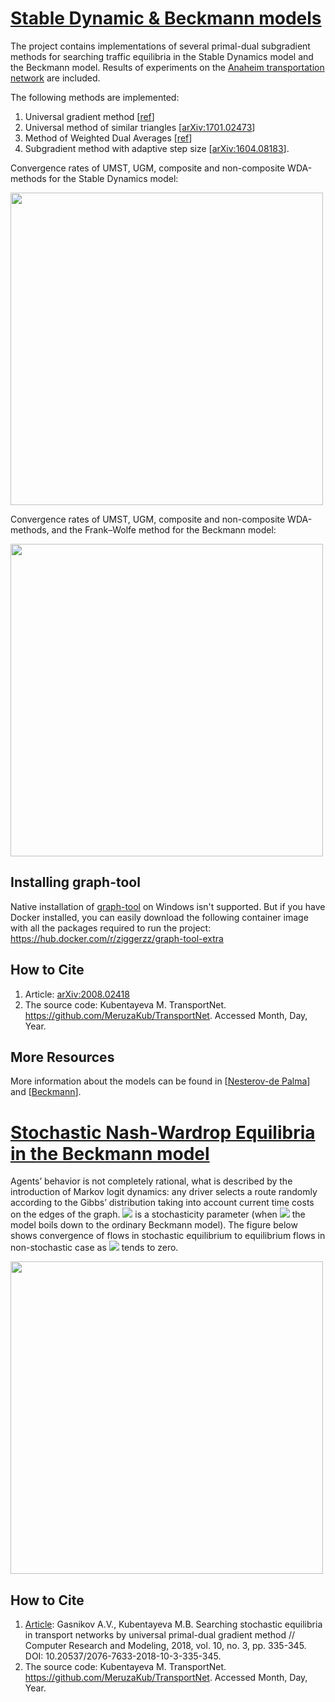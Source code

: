 # [Stable Dynamic & Beckmann models](https://github.com/MeruzaKub/TransportNet/tree/master/Stable%20Dynamic%20%26%20Beckman)

The project contains implementations of several primal-dual subgradient methods for searching traffic equilibria in the Stable Dynamics model and the Beckmann model. 
Results of experiments on the [Anaheim transportation network](https://github.com/bstabler/TransportationNetworks) are included.

The following methods are implemented:
1.	Universal gradient method [[ref](http://www.optimization-online.org/DB_FILE/2013/04/3833.pdf)]
2.	Universal method of similar triangles [[arXiv:1701.02473](https://arxiv.org/ftp/arxiv/papers/1701/1701.02473.pdf)]
3.  Method of Weighted Dual Averages [[ref](https://ium.mccme.ru/postscript/s12/GS-Nesterov%20Primal-dual.pdf)]
4.	Subgradient method with adaptive step size [[arXiv:1604.08183](https://arxiv.org/ftp/arxiv/papers/1604/1604.08183.pdf)].

Convergence rates of UMST, UGM, composite and non-composite WDA-methods for the Stable Dynamics model:

<img src="https://github.com/MeruzaKub/TransportNet/blob/master/Stable%20Dynamic%20%26%20Beckman/pics/sd_convergence_rel_eps.jpg" width="500">

Convergence rates of UMST, UGM, composite and non-composite WDA-methods, and the Frank–Wolfe method for the Beckmann model:

<img src="https://github.com/MeruzaKub/TransportNet/blob/master/Stable%20Dynamic%20%26%20Beckman/pics/beckmann_convergence_rel_eps.jpg" width="500">


## Installing graph-tool
Native installation of [graph-tool](https://graph-tool.skewed.de/) on Windows isn't supported. But if you have Docker installed, you can easily download the following container image with all the packages required to run the project:
https://hub.docker.com/r/ziggerzz/graph-tool-extra 

## How to Cite
1. Article: [arXiv:2008.02418](https://arxiv.org/abs/2008.02418)
2. The source code: Kubentayeva M. TransportNet. https://github.com/MeruzaKub/TransportNet. Accessed Month, Day, Year.

## More Resources
More information about the models can be found in [[Nesterov-de Palma](https://link.springer.com/article/10.1023/A:1025350419398)] and [[Beckmann](https://cowles.yale.edu/sites/default/files/files/pub/misc/specpub-beckmann-mcguire-winsten.pdf)].

# [Stochastic Nash-Wardrop Equilibria in the Beckmann model](https://github.com/MeruzaKub/TransportNet/tree/master/Stochastic%20Nash-Wardrop%20equilibrium)
Agents’ behavior is not completely rational, what is described by the introduction of Markov logit dynamics: any driver selects a route randomly according to the Gibbs’ distribution taking into account current time costs on the edges of the graph.
<img src="https://render.githubusercontent.com/render/math?math=\gamma > 0"> is a stochasticity parameter (when <img src="https://render.githubusercontent.com/render/math?math=\gamma \rightarrow 0"> the model boils down to the ordinary Beckmann model). The figure below shows convergence of flows in stochastic equilibrium to equilibrium flows in non-stochastic case as  <img src="https://render.githubusercontent.com/render/math?math=\gamma"> tends to zero.

<img src="https://github.com/MeruzaKub/TransportNet/blob/master/Stochastic%20Nash-Wardrop%20equilibrium/pics/anaheim_error_vs_gamma_eps_1e-3.png" width="500">

## How to Cite
1. [Article](http://crm.ics.org.ru/uploads/crmissues/crm_2018_3/2018_01_07.pdf): Gasnikov A.V., Kubentayeva M.B. Searching stochastic equilibria in transport networks by universal primal-dual gradient method // Computer Research and Modeling, 2018, vol. 10, no. 3, pp. 335-345. DOI: 10.20537/2076-7633-2018-10-3-335-345.
2. The source code: Kubentayeva M. TransportNet. https://github.com/MeruzaKub/TransportNet. Accessed Month, Day, Year.

<!--- Convergence process on 10 000 iterations for Stable Dynamic model:--->
<!---![](methods_stable_dynamic.png)--->

<!---Convergence process on 8000 iterations for Beckmann model (+ Frank-Wolfe algorithm):--->
<!---![](methods_beckmann.png)--->

<!--[Anaheim_Experiments.ipynb](https://github.com/MeruzaKub/TransportNet/blob/master/Stable%20Dynamic%20%26%20Beckman/Anaheim_Experiments.ipynb) contains code of experiments on comparison of the above methods and Frank-Wolfe algorithm (only for the Beckmann model).-->
